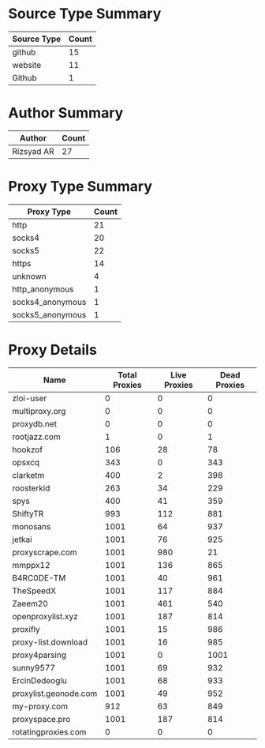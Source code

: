 # Source Type Summary

| Source Type | Count |
|-------------|-------|
| github | 15 |
| website | 11 |
| Github | 1 |


# Author Summary

| Author | Count |
|--------|-------|
| Rizsyad AR | 27 |


# Proxy Type Summary

| Proxy Type | Count |
|------------|-------|
| http | 21 |
| socks4 | 20 |
| socks5 | 22 |
| https | 14 |
| unknown | 4 |
| http_anonymous | 1 |
| socks4_anonymous | 1 |
| socks5_anonymous | 1 |


# Proxy Details

| Name | Total Proxies | Live Proxies | Dead Proxies |
|------|---------------|--------------|---------------|
| zloi-user | 0 | 0 | 0 |
| multiproxy.org | 0 | 0 | 0 |
| proxydb.net | 0 | 0 | 0 |
| rootjazz.com | 1 | 0 | 1 |
| hookzof | 106 | 28 | 78 |
| opsxcq | 343 | 0 | 343 |
| clarketm | 400 | 2 | 398 |
| roosterkid | 263 | 34 | 229 |
| spys | 400 | 41 | 359 |
| ShiftyTR | 993 | 112 | 881 |
| monosans | 1001 | 64 | 937 |
| jetkai | 1001 | 76 | 925 |
| proxyscrape.com | 1001 | 980 | 21 |
| mmppx12 | 1001 | 136 | 865 |
| B4RC0DE-TM | 1001 | 40 | 961 |
| TheSpeedX | 1001 | 117 | 884 |
| Zaeem20 | 1001 | 461 | 540 |
| openproxylist.xyz | 1001 | 187 | 814 |
| proxifly | 1001 | 15 | 986 |
| proxy-list.download | 1001 | 16 | 985 |
| proxy4parsing | 1001 | 0 | 1001 |
| sunny9577 | 1001 | 69 | 932 |
| ErcinDedeoglu | 1001 | 68 | 933 |
| proxylist.geonode.com | 1001 | 49 | 952 |
| my-proxy.com | 912 | 63 | 849 |
| proxyspace.pro | 1001 | 187 | 814 |
| rotatingproxies.com | 0 | 0 | 0 |
